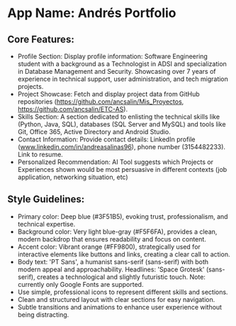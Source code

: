 # **App Name**: Andrés Portfolio

## Core Features:

- Profile Section: Display profile information: Software Engineering student with a background as a Technologist in ADSI and specialization in Database Management and Security. Showcasing over 7 years of experience in technical support, user administration, and tech migration projects.
- Project Showcase: Fetch and display project data from GitHub repositories (https://github.com/ancsalin/Mis_Proyectos, https://github.com/ancsalin/ETC-AS).
- Skills Section: A section dedicated to enlisting the technical skills like (Python, Java, SQL), databases (SQL Server and MySQL) and tools like Git, Office 365, Active Directory and Android Studio.
- Contact Information: Provide contact details: LinkedIn profile (www.linkedin.com/in/andreasalinas96), phone number (3154482233). Link to resume.
- Personalized Recommendation: AI Tool suggests which Projects or Experiences shown would be most persuasive in different contexts (job application, networking situation, etc)

## Style Guidelines:

- Primary color: Deep blue (#3F51B5), evoking trust, professionalism, and technical expertise.
- Background color: Very light blue-gray (#F5F6FA), provides a clean, modern backdrop that ensures readability and focus on content.
- Accent color: Vibrant orange (#FF9800), strategically used for interactive elements like buttons and links, creating a clear call to action.
- Body text: 'PT Sans', a humanist sans-serif (sans-serif) with both modern appeal and approachability. Headlines: 'Space Grotesk' (sans-serif), creates a technological and slightly futuristic touch. Note: currently only Google Fonts are supported.
- Use simple, professional icons to represent different skills and sections.
- Clean and structured layout with clear sections for easy navigation.
- Subtle transitions and animations to enhance user experience without being distracting.